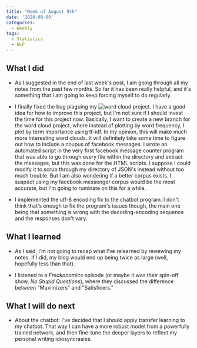 ```yaml
---
title: "Week of August 9th"
date: '2020-08-09'
categories:
  - Weekly
tags:
  - Statistics
  - NLP
---
```


## What I did

- As I suggested in the end of last week's post, I am going through all my notes from the past few months. So far it has been really helpful, and it's something that I am going to keep forcing myself to do regularly.

- I finally fixed the bug plaguing my ![word cloud project](https://github.com/jthaller/word_cloud). I have a good idea for how to improve this project, but I'm not sure if I should invest the time for this project now. Basically, I want to create a new branch for the word cloud project, where instead of plotting by word frequency, I plot by term importance using tf-idf. In my opinion, this will make much more interesting word clouds. It will definitely take some time to figure out how to include a coupus of facebook messages. I wrote an automated script in the very first facebook message counter program that was able to go through every file within the directory and extract the messages, but this was done for the HTML scripts. I suppose I could modify it to scrub through my directory of JSON's instead without too much trouble. But I am also wondering if a better corpus exists. I suspect using my facebook messenger corpus would be the most accurate, but I'm going to ruminate on this for a while.

- I implemented the utf-8 encoding fix to the chatbot program. I don't think that's enough to fix the program's issues though, the main one being that something is wrong with the decoding-encoding sequence and the responses don't vary.

## What I learned

- As I said, I'm not going to recap what I've relearned by reviewing my notes. If I did, my blog would end up being twice as large (well, hopefully less than that).

- I listened to a *Freakonomics* episode (or maybe it was their spin-off show, *No Stupid Questions*), where they discussed the difference between "Maximizers" and "Satisficers."  

## What I will do next

- About the chatbot: I've decided that I should apply transfer learning to my chatbot. That way I can have a more robust model from a powerfully trained network, and then fine-tune the deeper layers to reflect my personal writing idiosyncrasies.